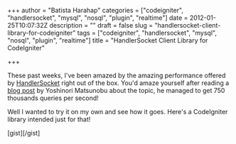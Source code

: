 +++
author = "Batista Harahap"
categories = ["codeigniter", "handlersocket", "mysql", "nosql", "plugin", "realtime"]
date = 2012-01-25T10:07:32Z
description = ""
draft = false
slug = "handlersocket-client-library-for-codeigniter"
tags = ["codeigniter", "handlersocket", "mysql", "nosql", "plugin", "realtime"]
title = "HandlerSocket Client Library for CodeIgniter"

+++


These past weeks, I've been amazed by the amazing performance offered by <a href="https://github.com/ahiguti/HandlerSocket-Plugin-for-MySQL">HandlerSocket</a> right out of the box. You'd amaze yourself after reading a <a title="Using MySQL as a NoSQL - A story for exceeding 750,000 qps on a commodity server" href="http://yoshinorimatsunobu.blogspot.com/2010/10/using-mysql-as-nosql-story-for.html" target="_blank">blog post</a> by Yoshinori Matsunobu about the topic, he managed to get 750 thousands queries per second!

Well I wanted to try it on my own and see how it goes. Here's a CodeIgniter library intended just for that!

[gist]<script src="https://gist.github.com/1644812.js"> </script>[/gist]